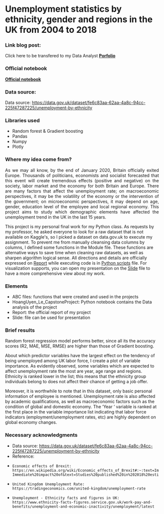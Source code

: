 # Unemployment statistics by ethnicity, gender and regions in the UK from 2004 to 2018

### Link blog post:
Click here to be transfered to my Data Analyst **[Porfolio](https://janette-le.github.io/)**

### Official notebook
**[Official notebook](https://nbviewer.jupyter.org/github/Janette-Le/Python1/blob/main/ABC.ipynb)**

### Data source:
Data source: https://data.gov.uk/dataset/fe6c83aa-62aa-4a8c-94cc-225f47287225/unemployment-by-ethnicity

### Libraries used
- Random forest & Gradient boosting
- Pandas
- Numpy
- Plotly

### Where my idea come from?

<p align="justify">As we may all know, by the end of January 2020, Britain officially exited Europe. Thousands of politicians, economists and socialist forecasted that this event will create tremendous effects (positive and negative) on the society, labor market and the economy for both Britain and Europe.
There are many factors that affect the unemployment rate; on macroeconomic perspectives, it may be the volatility of the economy or the intervention of the government; on microeconomic perspectives, it may depend on age, gender, education level of the employee and local regional economy. This project aims to study which demographic elements have affected the unemployment trend in the UK in the last 15 years.</p>

This project is my personal final work for my Python class. As requests by my professor, he asked everyone to look for a raw dataset that is not available on Kaggle's, so I picked a dataset on data.gov.uk to execute my assignment. To prevent me from manually cleansing data columns by columns, I defined some functions in the Module file. These functions are alternative ways to save time when cleaning raw datasets, as well as sharpen algorithm logical sense. All directions and details are officially expressed on [Report](https://github.com/Janette-Le/Python-1/blob/main/Report.pdf) while executing code is in [Python scripts](https://github.com/Janette-Le/Python-1/blob/main/HoangUyen_Le_CapstoneProject.ipynb) file. For visualization supports, you can open my presentation on the [Slide](https://github.com/Janette-Le/Python-1/blob/main/Slide.pptx) file to have a more comprehensive view about my work.

### Elements
- ABC files: functions that were created and used in the projects
- HoangUyen_Le_CapstoneProject: Python notebook contains the Data analysis of the project
- Report: the official report of my project
- Slide: file can be used for presentation 

### Brief results
Random forest regression model performs better, since all its the accuracy scores (R2, MAE, MSE, RMSE) are higher than those of Gradient boosting.

About which predictor variables have the largest effect on the tendency of being unemployed among UK labor force, I create a plot of variable importance. As evidently observed, some variables which are expected to affect unemployment rate the most are year, age range and regions. Ethnicity is ranked lower in the list; this means that the ethnicity group individuals belong to does not affect their chance of getting a job offer.

Moreover, it is worthwhile to note that in this dataset, only basic personal information of employee is mentioned. Unemployment rate is also affected by academic qualifications, as well as macroeconomic factors such as the condition of global and domestic economy. The ‘Year ‘ variable is ranked at the first place in the variable importance list indicating that labor force indicators (employment/unemployment rates, etc) are highly dependent on global economy changes.

### Necessary acknowledgments
- Data source: https://data.gov.uk/dataset/fe6c83aa-62aa-4a8c-94cc-225f47287225/unemployment-by-ethnicity
- Reference: 
-     Economic effects of Brexit: https://en.wikipedia.org/wiki/Economic_effects_of_Brexit#:~:text=Immediate%20impact%20on%20the%20UK%20economy,-Immediate%20impact%20of&text=Studies%20published%20in%202018%20estimated,by%200.6%25%20and%201.3%25.
-     United Kingdom Unemployment Rate: https://tradingeconomics.com/united-kingdom/unemployment-rate
-     Unemployment - Ethnicity facts and figures in UK: https://www.ethnicity-facts-figures.service.gov.uk/work-pay-and-benefits/unemployment-and-economic-inactivity/unemployment/latest


